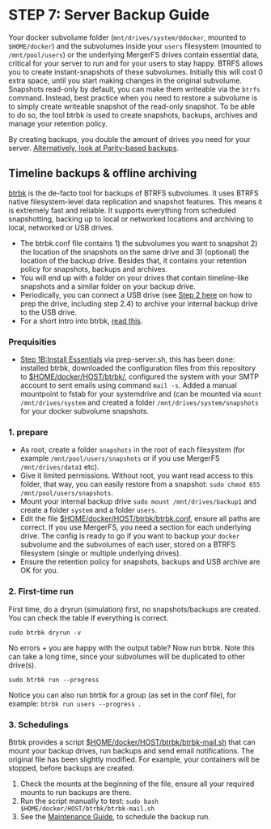 # STEP 7: Server Backup Guide
Your docker subvolume folder (`mnt/drives/system/@docker`, mounted to `$HOME/docker`) and the subvolumes inside your `users` filesystem (mounted to `/mnt/pool/users`) or the underlying MergerFS drives contain essential data, critical for your server to run and for your users to stay happy. BTRFS allows you to create instant-snapshots of these subvolumes. Initially this will cost 0 extra space, until you start making changes in the original subvolume. 
Snapshots read-only by default, you can make them writeable via the `btrfs` command. Instead, best practice when you need to restore a subvolume is to simply create writeable snapshot of the read-only snapshot. To be able to do so, the tool btrbk is used to create snapshots, backups, archives and manage your retention policy. 

By creating backups, you double the amount of drives you need for your server. [Alternatively, look at Parity-based backups](https://github.com/zilexa/Homeserver/blob/master/Backups-guide/parity-backups.md).

## Timeline backups & offline archiving
[btrbk](https://digint.ch/btrbk) is the de-facto tool for backups of BTRFS subvolumes. It uses BTRFS native filesystem-level data replication and snapshot features. This means it is extremely fast and reliable. It supports everything from scheduled snapshotting, backing up to local or networked locations and archiving to local, networked or USB drives. 
- The btrbk.conf file contains 1) the subvolumes you want to snapshot 2) the location of the snapshots on the same drive and 3) (optional) the location of the backup drive. Besides that, it contains your retention policy for snapshots, backups and archives. 
- You will end up with a folder on your drives that contain timeline-like snapshots and a similar folder on your backup drive. 
- Periodically, you can connect a USB drive (see [Step 2 here](https://github.com/zilexa/Homeserver/tree/master/filesystem#step-21-prepare-drives) on how to prep the drive, including step 2.4) to archive your internal backup drive to the USB drive. 
- For a short intro into btrbk, [read this](https://wiki.gentoo.org/wiki/Btrbk). 


### Prequisities
- [Step 1B:Install Essentials](https://github.com/zilexa/Homeserver#step-1b-how-to-properly-install-docker-and-essential-tools) via prep-server.sh, this has been done: installed btrbk, downloaded the configuration files from this repository to [$HOME/docker/HOST/btrbk/](https://github.com/zilexa/Homeserver/tree/master/docker/HOST/btrbk), configured the system with your SMTP account to sent emails using command `mail -s`. Added a manual mountpoint to fstab for your systemdrive and (can be mounted via `mount /mnt/drives/system` and created a folder `/mnt/drives/system/snapshots` for your docker subvolume snapshots. 

### 1. prepare
- As root, create a folder `snapshots` in the root of each filesystem (for example `/mnt/pool/users/snapshots` or if you use MergerFS `/mnt/drives/data1` etc). 
- Give it limited permissions. Without root, you want read access to this folder, that way, you can easily restore from a snapshot: `sudo chmod 655 /mnt/pool/users/snapshots`.
- Mount your internal backup drive `sudo mount /mnt/drives/backup1` and create a folder `system` and a folder `users`. 
- Edit the file [$HOME/docker/HOST/btrbk/btrbk.conf](https://github.com/zilexa/Homeserver/tree/master/docker/HOST/btrbk), ensure all paths are correct. If you use MergerFS, you need a section for each underlying drive. The config is ready to go if you want to backup your `docker` subvolume and the subvolumes of each user, stored on a BTRFS filesystem (single or multiple underlying drives). 
- Ensure the retention policy for snapshots, backups and USB archive are OK for you.  


### 2. First-time run
First time, do a dryrun (simulation) first, no snapshots/backups are created. You can check the table if everything is correct.  
```
sudo btrbk dryrun -v
```
No errors + you are happy with the output table? Now run btrbk. Note this can take a long time, since your subvolumes will be duplicated to other drive(s).
```
sudo btrbk run --progress
```
Notice you can also run btrbk for a group (as set in the conf file), for example: `btrbk run users --progress `. 

### 3. Schedulings
Btrbk provides a script [$HOME/docker/HOST/btrbk/btrbk-mail.sh](https://github.com/zilexa/Homeserver/tree/master/docker/HOST/btrbk) that can mount your backup drives, run backups and send email notifications. The original file has been slightly modified. For example, your containers will be stopped, before backups are created.
1. Check the mounts at the beginning of the file, ensure all your required mounts to run backups are there. 
2. Run the script manually to test: `sudo bash $HOME/docker/HOST/btrbk/btrbk-mail.sh`
3. See the [Maintenance Guide](https://github.com/zilexa/Homeserver/tree/master/Maintenance-guide), to schedule the backup run. 


&nbsp;

